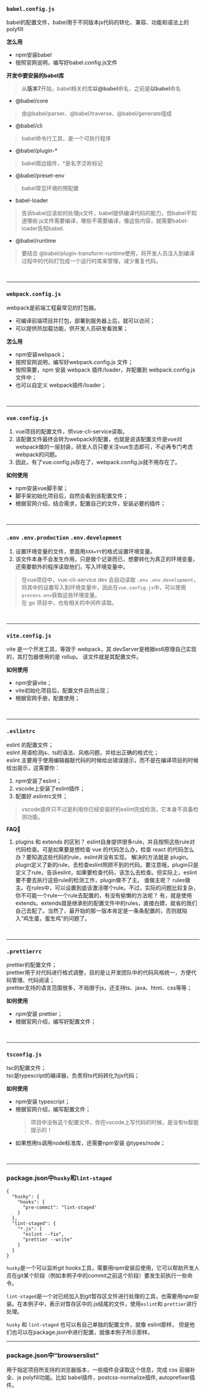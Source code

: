 ### `babel.config.js`
babel的配置文件，babel用于不同版本js代码的转化、兼容、功能和语法上的polyfill  

**怎么用**
* npm安装babel
* 按照官网说明，编写好babel.config.js文件

**开发中要安装的babel库**
> 从**版本7**开始，babel相关的库**以@babel**命名，之前是**以babel**命名
* @babel/core
> 由@babel/parser、@babel/traverse、@babel/generate组成
* @babel/cli
> babel命令行工具，是一个可执行程序
* @babel/plugin-*
> babel周边插件，*是名字泛称标记
* @babel/preset-env
> babel常见环境的预配置
* babel-loader
> 告诉babel应该如何处理js文件，babel提供编译代码的能力，但babel不知道哪些.js文件需要编译，哪些不需要编译，像这些内容，就需要babel-loader告知babel.
* @babel/runtime
> 要结合 @babel/plugin-transform-runtime使用，将开发人员注入到编译过程中的代码打包成一个运行时库来管理，减少重复代码。

<br>

---

### `webpack.config.js`
webpack是前端工程最常见的打包器。
* 可编译前端项目并打包，部署到服务器上后，就可以访问；
* 可以提供热加载功能，供开发人员研发看效果；
  
**怎么用**
* npm安装webpack；
* 按照官网说明，编写好webpack.config.js 文件；
* 按照需要，npm 安装 webpack 插件/loader，并配置到 webpack.config.js 文件中；
* 也可以自定义 webpack插件/loader；

<br>

---

### `vue.config.js`
1. vue项目的配置文件，供vue-cli-service读取。  
2. 该配置文件最终会转为webpack的配置，也就是说该配置文件是vue对webpack做的一层封装，研发人员只要关注vue生态即可，不必再专门考虑webpack的问题。  
3. 因此，有了vue.config.js存在了，webpack.config.js就不用存在了。

**如何使用**
* npm安装vue脚手架；
* 脚手架初始化项目后，自然会看到该配置文件；
* 根据官网介绍，结合需求，配置自己的文件，安装必要的插件；
  
<br>

---

### `.env` `.env.production` `.env.development`
1. 设置环境变量的文件，里面用`XXX=YY`的格式设置环境变量。  
2. 该文件本身不会发生作用，只是做个记录而已，想要转化为真正的环境变量，还需要额外的程序读取他们，写入环境变量中。  
> 在vue项目中，vue-cli-service dev 会自动读取 `.env` `.env.development`，将其中的设置写入到环境变量中，因此在`vue.config.js`中，可以使用 `process.env`获取这些环境变量。  
> 在 go 项目中，也有相关的中间件读取。

<br>

---

### `vite.config.js`
vite 是一个开发工具，等效于 webpack，其 devServer是根据es6原理自己实现的，其打包器使用的是 rollup。 该文件就是其配置文件。

**如何使用**
* npm安装vite；
* vite初始化项目后，配置文件自热出现；
* 根据官网手册，配置使用；
  
<br>

---

### `.eslintrc`
eslint 的配置文件；  
eslint 用语检测js、ts的语法、风格问题，并给出正确的格式化；  
eslint 主要用于使用编辑器敲代码的时候给出错误提示，而不是在编译项目的时候给出提示，这需要你：
1. npm安装了eslint；
2. vscode上安装了eslint插件；
3. 配置好.eslintrc文件；
> vscode插件只不过是利用你已经安装好的eslint完成检测，它本身不具备检测功能。

**FAQ🤔**
1. plugins 和 extends 的区别？
eslint自身提供很多rule，并且按照这些rule对代码检查。可是如果要是想检查 vue 的代码怎么办，检查 react 的代码怎么办？要知道这些代码的rule，eslint并没有实现。
解决的方法就是 plugin。plugin定义了新的rule，去检查eslint照顾不到的代码。要注意哦，plugin只是定义了rule，告诉eslint，如果要检查代码，该怎么去检查。但实际上，eslint要不要去执行这些rule的检测工作，plugin做不了主。
谁做主呢？
rules做主。在rules中，可以设置到底该激活哪个rule。不过，实际的问题比较复杂，你不可能一个rule一个rule去配置的，有没有偷懒的方法呢？
有，就是使用 extends。extends就是继承别的配置文件中的rules，直接白嫖，就省的我们自己去配了。当然了，最开始的那一版本肯定是一条条配置的，否则就陷入“鸡生蛋，蛋生鸡”的问题了。

   

<br>

---

### `.prettierrc`
prettier的配置文件；  
prettier用于对代码进行格式调整，目的是让开发团队中的代码风格统一，方便代码管理、代码阅读；  
prettier支持的语言范围很多，不局限于js，还支持ts、java、html、css等等；

**如何使用** 
* npm安装 prettier；
* 根据官网介绍，编写好配置文件；

<br>

---

### `tsconfig.js`
tsc的配置文件；  
tsc是typescript的编译器，负责将ts代码转化为js代码；

**如何使用** 
* npm安装 typescript；
* 根据官网介绍，编写配置文件；
  > 项目中没有这个配置文件，你在vscode上写代码的时候，是没有ts智能提示的！
* 如果想用ts调用node标准库，还需要npm安装 @types/node；

<br>

---

### package.json中`husky`和`lint-staged`
```
{
  "husky": {
    "hooks": {
      "pre-commit": "lint-staged'
    }
  },
  "lint-staged": {
    "*.js": [
      "eslint --fix",
      "prettier --write"
    ]
  }
}
```

`husky`是一个可以监听git hooks工具，需要用npm安装后使用，它可以帮助开发人员在git某个阶段（例如本例子中的commit之前这个阶段）要发生前执行一些命令。

`lint-staged`是一个对已经加入到git暂存区文件进行处理的工具，也需要用npm安装。在本例子中，表示对暂存区中的.js结尾的文件，使用`eslint`和 `prettier`进行处理。

`husky` 和  `lint-staged` 也可以有自己单独的配置文件，就像 eslint那样，
但是他们也可以在package.json中进行配置，就像本例子所示那样。

---

### package.json中“browserslist”
用于指定项目所支持的浏览器版本，一些插件会读取这个信息，完成 css 前缀补全、js polyfill功能。比如 babel插件，postcss-normalize插件, autoprefixer插件。